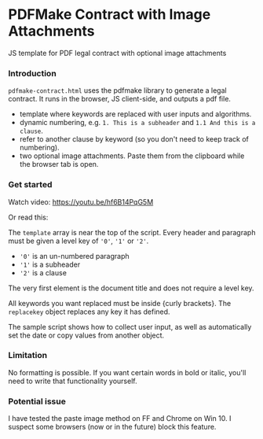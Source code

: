 # PDFMake Contract with Image Attachments
JS template for PDF legal contract with optional image attachments 

### Introduction

`pdfmake-contract.html` uses the pdfmake library to generate a legal contract. It runs in the browser, JS client-side, and outputs a pdf file.

- template where keywords are replaced with user inputs and algorithms. 
- dynamic numbering, e.g. `1. This is a subheader` and `1.1 And this is a clause`.
- refer to another clause by keyword (so you don't need to keep track of numbering).
- two optional image attachments. Paste them from the clipboard while the browser tab is open.

### Get started

Watch video: https://youtu.be/hf6B14PqG5M

Or read this:

The `template` array is near the top of the script. Every header and paragraph must be given a level key of `'0'`, `'1'` or `'2'`.
- `'0'` is an un-numbered paragraph
- `'1'` is a subheader
- `'2'` is a clause

The very first element is the document title and does not require a level key.

All keywords you want replaced must be inside {curly brackets}. The `replacekey` object replaces any key it has defined. 

The sample script shows how to collect user input, as well as automatically set the date or copy values from another object.

### Limitation

No formatting is possible. If you want certain words in bold or italic, you'll need to write that functionality yourself. 

### Potential issue

I have tested the paste image method on FF and Chrome on Win 10. I suspect some browsers (now or in the future) block this feature.
